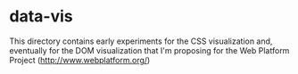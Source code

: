 data-vis
========

This directory contains early experiments for the CSS visualization and, eventually for the DOM visualization that I'm proposing for the Web Platform Project (http://www.webplatform.org/)
